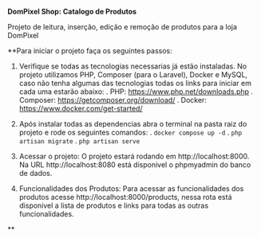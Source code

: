 **DomPixel Shop: Catalogo de Produtos**

Projeto de leitura, inserção, edição e remoção de produtos para a loja DomPixel

**Para iniciar o projeto faça os seguintes passos:

 1. Verifique se todas as tecnologias necessarias já estão instaladas.
    No projeto utilizamos PHP, Composer (para o Laravel), Docker e MySQL, caso não tenha algumas das tecnologias todas os links para iniciar em cada uma estarão abaixo:
    . PHP: https://www.php.net/downloads.php
    . Composer: https://getcomposer.org/download/
    . Docker: https://www.docker.com/get-started/
 
 2. Após instalar todas as dependencias abra o terminal na pasta raiz do projeto e rode os seguintes comandos:
	. `docker compose up -d`
	. `php artisan migrate`
	. `php artisan serve`
 3. Acessar o projeto:
	 O projeto estará rodando em http://localhost:8000.
	 Na URL http://localhost:8080 está disponivel o phpmyadmin do banco de dados.
 4. Funcionalidades dos Produtos:
	 Para acessar as funcionalidades dos produtos acesse http://localhost:8000/products, nessa rota está disponivel a lista de produtos e links para todas as outras funcionalidades.

**
